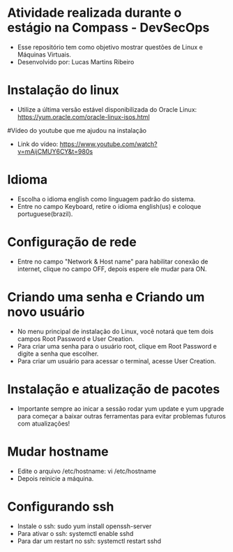 # Atividade realizada durante o estágio na Compass - DevSecOps #

- Esse repositório tem como objetivo mostrar questões de Linux e Máquinas Virtuais.
- Desenvolvido por: Lucas Martins Ribeiro

# Instalação do linux #
  - Utilize a última versão estável disponibilizada do Oracle Linux: https://yum.oracle.com/oracle-linux-isos.html

#Vídeo do youtube que me ajudou na instalação
  - Link do vídeo: https://www.youtube.com/watch?v=mAijCMUY6CY&t=980s

# Idioma #
  - Escolha o idioma english como linguagem padrão do sistema.
  - Entre no campo Keyboard, retire o idioma english(us) e coloque portuguese(brazil).
  
# Configuração de rede #
  - Entre no campo "Network & Host name" para habilitar conexão de internet, clique no campo OFF, depois espere ele mudar para ON.

# Criando uma senha e Criando um novo usuário #
  - No menu principal de instalação do Linux, você notará  que tem dois campos Root Password e User Creation.
  - Para criar uma senha para o usuário root, clique em Root Password e digite a senha que escolher.
  - Para criar um usuário para acessar o terminal, acesse User Creation.
  
# Instalação e atualização de pacotes #
  - Importante sempre ao inicar a sessão rodar yum update e yum upgrade para começar a baixar outras ferramentas para evitar problemas futuros com atualizações!
  
# Mudar hostname #
  - Edite o arquivo /etc/hostname: vi /etc/hostname
  - Depois reinicie a máquina.
  
# Configurando ssh #
  - Instale o ssh: sudo yum install openssh-server
  - Para ativar o ssh: systemctl enable sshd
  - Para dar um restart no ssh: systemctl restart sshd
